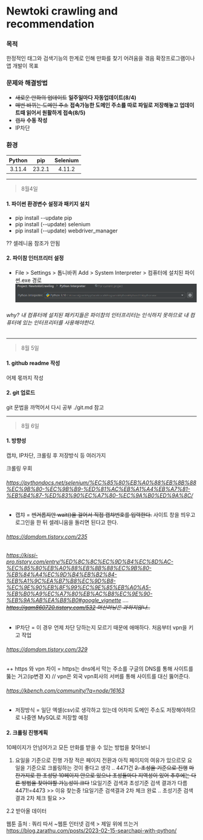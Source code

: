 Newtoki crawling and recommendation
=============

### 목적
한정적인 태그와 검색기능의 한계로 인해 만화를 찾기 어려움을 겪음
확장프로그램이나 앱 개발이 목표
### 문제와 해결방법
* ~~새로운 만화의 업데이트~~ **일주일마다 자동업데이트(8/4)**
* ~~매번 바뀌는 도메인 주소~~ **접속가능한 도메인 주소를 따로 파일로 저장해놓고 업데이트때 읽어서 원활하게 접속(8/5)**
* ~~캡챠~~ **수동 작성**
* IP차단

### 환경
|Python|pip|Selenium|
|:---:|:---:|:---:|
|3.11.4|23.2.1|4.11.2|
- - -
> 8월4일
>
#### 1. 파이썬 환경변수 설정과 패키지 설치
* pip install --update pip
* pip install (--update) selenium
* pip install (--update) webdriver_manager

?? 셀레니움 참조가 안됨

#### 2. 파이참 인터프리터 설정
* File > Settings > 톱니바퀴 Add > System Interpreter > 컴퓨터에 설치된 파이썬.exe 경로
<img src="\src\system_interpreter.png"></img>
###### why? 내 컴퓨터에 설치된 패키지들은 파이참의 인터프리터는 인식하지 못하므로 내 컴퓨터에 있는 인터프리터를 사용해야한다.

- - -
> 8월 5일
>
#### 1. github readme 작성
어제 몫까지 작성

#### 2. git 업로드
git 문법을 까먹어서 다시 공부 ./git.md 참고

- - -
> 8월 6일
>
#### 1. 방향성
캡챠, IP차단, 크롤링 후 저장방식 등 여러가지

크롤링 우회
###### https://pythondocs.net/selenium/%EC%85%80%EB%A0%88%EB%8B%88%EC%9B%80-%EC%9B%B9-%ED%81%AC%EB%A1%A4%EB%A7%81-%EB%B4%87-%ED%83%90%EC%A7%80-%EC%9A%B0%ED%9A%8C/

* 캡챠 = ~~번거롭지만 wait()을 걸어서 직접 캡챠번호를 입력한다.~~ 사이트 창을 띄우고 로그인을 한 뒤 셀레니움을 돌리면 된다고 한다.
###### https://domdom.tistory.com/235   
###### https://kissi-pro.tistory.com/entry/%ED%8C%8C%EC%9D%B4%EC%8D%AC-%EC%85%80%EB%A0%88%EB%8B%88%EC%9B%80-%EB%84%A4%EC%9D%B4%EB%B2%84-%EB%A1%9C%EA%B7%B8%EC%9D%B8-%EC%9E%90%EB%8F%99%EC%9E%85%EB%A0%A5-%EB%B0%A9%EC%A7%80%EB%AC%B8%EC%9E%90-%EB%9A%AB%EA%B8%B0#google_vignette .... ~~https://gam860720.tistory.com/532 머신러닝은 과하지않나..~~
* IP차단 = 이 경우 언제 차단 당하는지 모르기 때문에 애매하다. 처음부터 vpn을 키고 작업
###### https://domdom.tistory.com/329
++ https 와 vpn 차이 = https는 dns에서 막는 주소를 구글의 DNS를 통해 사이트를 뚫는 거고(ip변경 X) // vpn은 외국 vpn회사의 서버를 통해 사이트를 대신 뚫어준다.
###### https://kbench.com/community/?q=node/16163
* 저장방식 = 일단 엑셀(csv)로 생각하고 있는데 어차피 도메인 주소도 저장해야하므로 나중엔 MySQL로 저장할 예정

#### 2. 크롤링 진행계획
10페이지가 안넘어가고 모든 만화를 받을 수 있는 방법을 찾아보니
1. 요일을 기준으로 진행
가장 적은 페이지 전환과 아직 페이지의 여유가 있으르모 요일을 기준으로 크롤링하는 것이 좋다고 생각 .. 4471건
~~2. 초성을 기준으로 진행~~
~~마찬가지로 한 초성당 10페이지 안으로 있으나 초성들마다 지역성이 있어 추후에는 다른 방법을 찾아야할 가능성이 크다~~
!요일기준 검색과 초성기준 검색 결과가 다름 4471!=4473 >> 이유 찾는중
!요일기준 검색결과 2차 체크 완료 .. 초성기준 검색결과 2차 체크 필요 >> 

2.2 받아올 데이터  

웹툰 출처 : 쿼리 따서 ~웹툰 인터넷 검색 > 제일 위에 뜨는거
https://blog.zarathu.com/posts/2023-02-15-searchapi-with-python/
